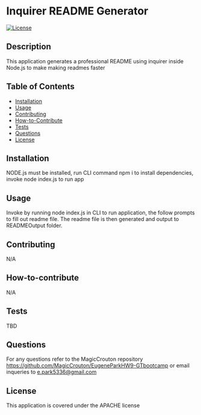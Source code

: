 # Inquirer README Generator
[![License](https://img.shields.io/badge/License-Apache_2.0-blue.svg)](https://opensource.org/licenses/Apache-2.0)

## Description

This application generates a professional README using inquirer inside Node.js to make making readmes faster

## Table of Contents

- [Installation](#installation)
- [Usage](#usage)
- [Contributing](#contributing)
- [How-to-Contribute](#how-to-contribute)
- [Tests](#tests)
- [Questions](#questions)
- [License](#license)

## Installation

NODE.js must be installed, run CLI command npm i to install dependencies, invoke node index.js to run app

## Usage

Invoke by running node index.js in CLI to run application, the follow prompts to fill out readme file. The readme file is then generated and output to READMEOutput folder.

## Contributing

N/A

## How-to-contribute

N/A

## Tests

TBD

## Questions

For any questions refer to the MagicCrouton repository https://github.com/MagicCrouton/EugeneParkHW9-GTbootcamp 
or email inqueries to e.park5336@gmail.com

## License

This application is covered under the APACHE license